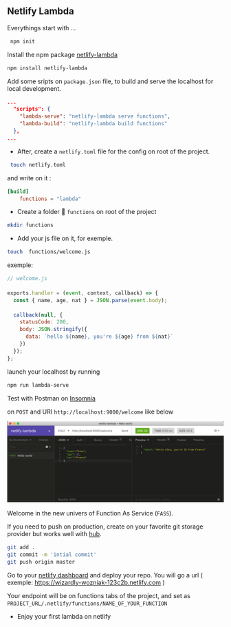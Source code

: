 ## Netlify Lambda

Everythings start with ...

```bash
 npm init
```

Install the npm package [netlify-lambda](https://www.npmjs.com/package/netlify-lambda)

```bash
npm install netlify-lambda
```

Add some sripts on `package.json` file, to build and serve the localhost for local development.

```json
...
  "scripts": {
    "lambda-serve": "netlify-lambda serve functions",
    "lambda-build": "netlify-lambda build functions"
  },
...
```

- After, create a `netlify.toml` file for the config on root of the project.

```bash
 touch netlify.toml
```

and write on it :

```toml
[build]
    functions = "lambda"
```

- Create a folder 📁 `functions` on root of the project

```bash
mkdir functions
```

- Add your js file on it, for exemple.

```bash
touch  functions/welcome.js
```

exemple:

```js
// welcome.js

exports.handler = (event, context, callback) => {
  const { name, age, nat } = JSON.parse(event.body);

  callback(null, {
    statusCode: 200,
    body: JSON.stringify({
      data: `hello ${name}, you're ${age} from ${nat}`
    })
  });
};
```

launch your localhost by running

```bash
npm run lambda-serve
```

Test with Postman on [Insomnia](https://insomnia.rest/)

on `POST` and URI `http://localhost:9000/welcome` like below

![alternate text](./img/insomnia.png)

Welcome in the new univers of Function As Service (`FASS`).

If you need to push on production, create on your favorite git storage provider but works well with [hub](https://hub.github.com/).

```bash
git add .
git commit -m 'intial commit'
git push origin master
```

Go to your [netlify dashboard](https://app.netlify.com/) and deploy your repo.
You will go a url ( exemple: https://wizardly-wozniak-123c2b.netlify.com )

Your endpoint will be on functions tabs of the project, and set as `PROJECT_URL/.netlify/functions/NAME_OF_YOUR_FUNCTION`

- Enjoy your first lambda on netlify
